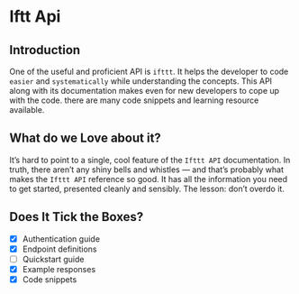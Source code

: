 # Iftt Api

## Introduction

One of the useful and proficient API is `ifttt`. It helps the developer to code `easier` and `systematically` while understanding the concepts. 
This API along with its documentation makes even for new developers to cope up with the code. there are many code snippets and learning resource available.

## What do we Love about it?

It’s hard to point to a single, cool feature of the `Ifttt API` documentation. In truth, there aren’t any shiny bells and whistles — and that’s probably what makes the `Ifttt API` reference so good. 
It has all the information you need to get started, presented cleanly and sensibly. The lesson: don’t overdo it.

## Does It Tick the Boxes?

- [x] Authentication guide
- [x] Endpoint definitions
- [ ] Quickstart guide
- [x] Example responses
- [x] Code snippets
